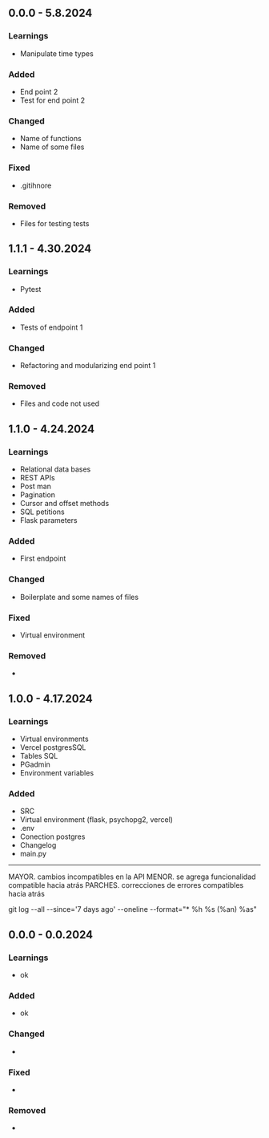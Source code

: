 ## 0.0.0 - 5.8.2024

### Learnings
- Manipulate time types

### Added
- End point 2
- Test for end point 2

### Changed
- Name of functions
- Name of some files

### Fixed
- .gitihnore

### Removed
- Files for testing tests

## 1.1.1 - 4.30.2024

### Learnings
- Pytest

### Added
- Tests of endpoint 1

### Changed
- Refactoring and modularizing end point 1

### Removed
- Files and code not used


## 1.1.0 - 4.24.2024

### Learnings
- Relational data bases
- REST APIs
- Post man
- Pagination
- Cursor and offset methods
- SQL petitions
- Flask parameters

### Added
- First endpoint

### Changed
- Boilerplate and some names of files

### Fixed
- Virtual environment

### Removed
-

## 1.0.0 - 4.17.2024

### Learnings
- Virtual environments
- Vercel postgresSQL
- Tables SQL
- PGadmin
- Environment variables

### Added
- SRC
- Virtual environment (flask, psychopg2, vercel)
- .env
- Conection postgres
- Changelog
- main.py

---

MAYOR. cambios incompatibles en la API
MENOR. se agrega funcionalidad compatible hacia atrás
PARCHES. correcciones de errores compatibles hacia atrás

git log --all --since='7 days ago' --oneline --format="* %h %s (%an) %as"

## 0.0.0 - 0.0.2024

### Learnings
- ok

### Added
- ok

### Changed
-

### Fixed
-

### Removed
-
